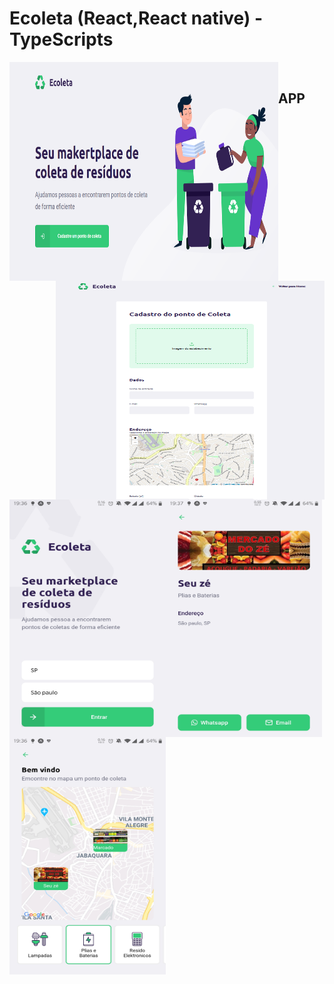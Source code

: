 # Ecoleta (React,React native) - TypeScripts
<img src="https://github.com/raphaom35/Ecoleta/blob/master/imgs/web1.PNG" width="430" height="350" align="left"/> 
<img src="https://github.com/raphaom35/Ecoleta/blob/master/imgs/web2.PNG" width="430" height="350" align="right"/>
&nbsp;&nbsp;
<h2>APP</h2>
<img src="https://github.com/raphaom35/Ecoleta/blob/master/imgs/mobile1.jpg" width="250" height="380" align="left"/>
<img src="https://github.com/raphaom35/Ecoleta/blob/master/imgs/mobile2.jpg" width="250" height="380" align="center"/>
<img src="https://github.com/raphaom35/Ecoleta/blob/master/imgs/mobile3.jpg" width="250" height="380" align="center" />
